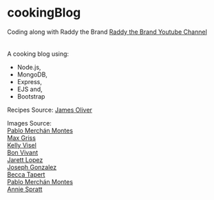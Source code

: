# cookingBlog
Coding along with Raddy the Brand
[Raddy the Brand Youtube Channel](https://www.youtube.com/watch?v=OEdPH4fV7vY&t=5632s&ab_channel=RaddyTheBrand)  <br>
<br>
<br>
A cooking blog using:
- Node.js,
- MongoDB, 
- Express, 
- EJS and,
- Bootstrap

Recipes Source: 
[James Oliver](https://unsplash.com)

Images Source: <br>
[Pablo Merchán Montes](https://unsplash.com/photos/Orz90t6o0e4) <br>
[Max Griss](https://unsplash.com/photos/YpfRCe5lda0) <br>
[Kelly Visel](https://unsplash.com/photos/MH_lBTvkvPM) <br>
[Bon Vivant](https://unsplash.com/photos/qom5MPOER-I) <br>
[Jarett Lopez](https://unsplash.com/photos/6WHl6T-fxU0)<br>
[Joseph Gonzalez](https://unsplash.com/photos/zcUgjyqEwe8) <br>
[Becca Tapert](https://unsplash.com/@beccatapert?) <br>
[Pablo Merchán Montes](https://unsplash.com/photos/hyIE90CN6b0) <br>
[Annie Spratt](https://unsplash.com/photos/f4gQ-dJ0yo8) <br>


